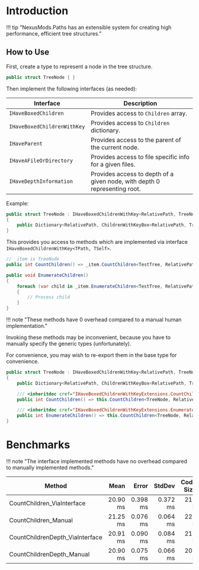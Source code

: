 # Introduction

!!! tip "NexusMods.Paths has an extensible system for creating high performance, efficient tree structures."

## How to Use

First, create a type to represent a node in the tree structure.

```csharp
public struct TreeNode { }
```

Then implement the following interfaces (as needed):

| Interface                   | Description                                                               |
|-----------------------------|---------------------------------------------------------------------------|
| `IHaveBoxedChildren`        | Provides access to `Children` array.                                      |
| `IHaveBoxedChildrenWithKey` | Provides access to `Children` dictionary.                                 |
| `IHaveParent`               | Provides access to the parent of the current node.                        |
| `IHaveAFileOrDirectory`     | Provides access to file specific info for a given files.                  |
| `IHaveDepthInformation`     | Provides access to depth of a given node, with depth 0 representing root. |

Example:

```csharp
public struct TreeNode : IHaveBoxedChildrenWithKey<RelativePath, TreeNode>
{
    public Dictionary<RelativePath, ChildrenWithKeyBox<RelativePath, TreeNode>> Children { get; }
}
```

This provides you access to methods which are implemented via interface `IHaveBoxedChildrenWithKey<TPath, TSelf>`.

```csharp
// _item is TreeNode
public int CountChildren() => _item.CountChildren<TestTree, RelativePath>();

public void EnumerateChildren()
{
    foreach (var child in _item.EnumerateChildren<TestTree, RelativePath>())
    {
        // Process child
    }
}
```

!!! note "These methods have 0 overhead compared to a manual human implementation."

Invoking these methods may be inconvenient, because you have to manually specify the generic types (unfortunately).

For convenience, you may wish to re-export them in the base type for convenience.

```csharp
public struct TreeNode : IHaveBoxedChildrenWithKey<RelativePath, TreeNode>
{
    public Dictionary<RelativePath, ChildrenWithKeyBox<RelativePath, TreeNode>> Children { get; }

    /// <inheritdoc cref="IHaveBoxedChildrenWithKeyExtensions.CountChildren{TSelf,TKey}"/>
    public int CountChildren() => this.CountChildren<TreeNode, RelativePath>();

    /// <inheritdoc cref="IHaveBoxedChildrenWithKeyExtensions.EnumerateChildren{TSelf,TKey}"/>
    public int EnumerateChildren() => this.CountChildren<TreeNode, RelativePath>();
}
```

# Benchmarks

!!! note "The interface implemented methods have no overhead compared to manually implemented methods."

| Method                          |     Mean |    Error |   StdDev | Code Size |
|---------------------------------|---------:|---------:|---------:|----------:|
| CountChildren_ViaInterface      | 20.90 ms | 0.398 ms | 0.372 ms |     215 B |
| CountChildren_Manual            | 21.25 ms | 0.076 ms | 0.064 ms |     229 B |
| CountChildrenDepth_ViaInterface | 20.91 ms | 0.090 ms | 0.084 ms |     212 B |
| CountChildrenDepth_Manual       | 20.90 ms | 0.075 ms | 0.066 ms |     206 B |

